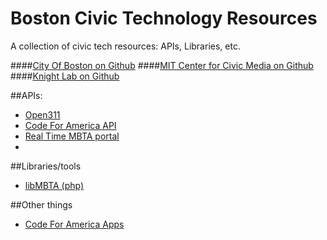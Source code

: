 # Boston Civic Technology Resources
A collection of civic tech resources: APIs, Libraries, etc.

####[City Of Boston on Github](https://github.com/CityOfBoston)
####[MIT Center for Civic Media on Github](https://github.com/c4fcm)
####[Knight Lab on Github](https://github.com/NUKnightLab)

##APIs:

  - [Open311](http://www.open311.org/)
  - [Code For America API](http://codeforamerica.org/api/)
  - [Real Time MBTA portal](http://realtime.mbta.com/portal)
  - 


##Libraries/tools
  - [libMBTA (php)](https://github.com/standaloneSA/libMBTA)

##Other things
  - [Code For America Apps](https://www.codeforamerica.org/apps/)
